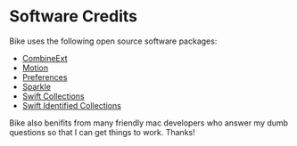 # Software Credits

Bike uses the following open source software packages:

* [CombineExt](https://github.com/CombineCommunity/CombineExt)
* [Motion](https://github.com/b3ll/Motion)
* [Preferences](https://github.com/sindresorhus/Preferences)
* [Sparkle](https://sparkle-project.org)
* [Swift Collections](https://github.com/apple/swift-collections)
* [Swift Identified Collections](https://github.com/pointfreeco/swift-identified-collections)

Bike also benifits from many friendly mac developers who answer my dumb questions so that I can get things to work. Thanks!
